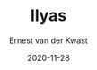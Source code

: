 ---
title: "Ilyas"
author: "Ernest van der Kwast"
isbn: ""
isbn13: "9789403160801"
rating: "4"
publisher: "De Bezige Bij"
pages: "319"
publishYear: "2020"
read: "2020"
goodreads_id: "55692043"
language: "nl"
date: "2020-11-28"
---